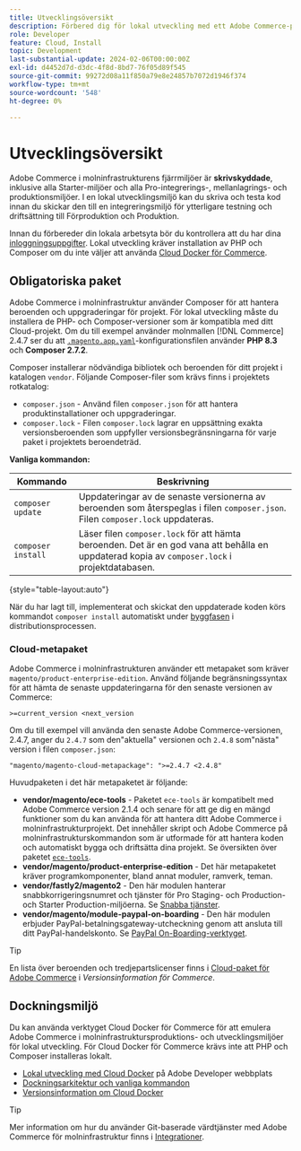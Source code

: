 ```yaml
---
title: Utvecklingsöversikt
description: Förbered dig för lokal utveckling med ett Adobe Commerce-projekt för molninfrastruktur.
role: Developer
feature: Cloud, Install
topic: Development
last-substantial-update: 2024-02-06T00:00:00Z
exl-id: d4452d7d-d3dc-4f8d-8bd7-76f05d89f545
source-git-commit: 99272d08a11f850a79e8e24857b7072d1946f374
workflow-type: tm+mt
source-wordcount: '548'
ht-degree: 0%

---
```


# Utvecklingsöversikt

Adobe Commerce i molninfrastrukturens fjärrmiljöer är **skrivskyddade**, inklusive alla Starter-miljöer och alla Pro-integrerings-, mellanlagrings- och produktionsmiljöer. I en lokal utvecklingsmiljö kan du skriva och testa kod innan du skickar den till en integreringsmiljö för ytterligare testning och driftsättning till Förproduktion och Produktion.

Innan du förbereder din lokala arbetsyta bör du kontrollera att du har dina [inloggningsuppgifter](../../get-started/prepare-workspace.md). Lokal utveckling kräver installation av PHP och Composer om du inte väljer att använda [Cloud Docker för Commerce](#docker-environment).

## Obligatoriska paket

Adobe Commerce i molninfrastruktur använder Composer för att hantera beroenden och uppgraderingar för projekt. För lokal utveckling måste du installera de PHP- och Composer-versioner som är kompatibla med ditt Cloud-projekt. Om du till exempel använder molnmallen [!DNL Commerce] 2.4.7 ser du att [`.magento.app.yaml`](https://github.com/magento/magento-cloud/blob/2.4.7/.magento.app.yaml)-konfigurationsfilen använder **PHP 8.3** och **Composer 2.7.2**.

Composer installerar nödvändiga bibliotek och beroenden för ditt projekt i katalogen `vendor`. Följande Composer-filer som krävs finns i projektets rotkatalog:

- `composer.json` - Använd filen `composer.json` för att hantera produktinstallationer och uppgraderingar.
- `composer.lock` - Filen `composer.lock` lagrar en uppsättning exakta versionsberoenden som uppfyller versionsbegränsningarna för varje paket i projektets beroendeträd.

**Vanliga kommandon:**

| Kommando | Beskrivning |
|--------------------|----------------------------------------------------------------------------------------------------------------------------------------------------------|
| `composer update` | Uppdateringar av de senaste versionerna av beroenden som återspeglas i filen `composer.json`. Filen `composer.lock` uppdateras. |
| `composer install` | Läser filen `composer.lock` för att hämta beroenden. Det är en god vana att behålla en uppdaterad kopia av `composer.lock` i projektdatabasen. |

{style="table-layout:auto"}

När du har lagt till, implementerat och skickat den uppdaterade koden körs kommandot `composer install` automatiskt under [byggfasen](../deploy/process.md#build-phase-build-phase) i distributionsprocessen.

### Cloud-metapaket

Adobe Commerce i molninfrastrukturen använder ett metapaket som kräver `magento/product-enterprise-edition`. Använd följande begränsningssyntax för att hämta de senaste uppdateringarna för den senaste versionen av Commerce:

```text
>=current_version <next_version
```

Om du till exempel vill använda den senaste Adobe Commerce-versionen, 2.4.7, anger du `2.4.7` som den&quot;aktuella&quot; versionen och `2.4.8` som&quot;nästa&quot; version i filen `composer.json`:

```text
"magento/magento-cloud-metapackage": ">=2.4.7 <2.4.8"
```

Huvudpaketen i det här metapaketet är följande:

- **vendor/magento/ece-tools** - Paketet `ece-tools` är kompatibelt med Adobe Commerce version 2.1.4 och senare för att ge dig en mängd funktioner som du kan använda för att hantera ditt Adobe Commerce i molninfrastrukturprojekt. Det innehåller skript och Adobe Commerce på molninfrastrukturskommandon som är utformade för att hantera koden och automatiskt bygga och driftsätta dina projekt. Se översikten över paketet [`ece-tools`](../dev-tools/package-overview.md).
- **vendor/magento/product-enterprise-edition** - Det här metapaketet kräver programkomponenter, bland annat moduler, ramverk, teman.
- **vendor/fastly2/magento2** - Den här modulen hanterar snabbkorrigeringsnumret och tjänster för Pro Staging- och Production- och Starter Production-miljöerna. Se [Snabba tjänster](/help/cloud-guide/cdn/fastly.md#fastly-cdn-module-for-magento-2).
- **vendor/magento/module-paypal-on-boarding** - Den här modulen erbjuder PayPal-betalningsgateway-utcheckning genom att ansluta till ditt PayPal-handelskonto. Se [PayPal On-Boarding-verktyget](../store/paypal.md).

>[!TIP]
>
>En lista över beroenden och tredjepartslicenser finns i [Cloud-paket för Adobe Commerce](/help/cloud-guide/release-notes/cloud-packages.md) i _Versionsinformation för Commerce_.

## Dockningsmiljö

Du kan använda verktyget Cloud Docker för Commerce för att emulera Adobe Commerce i molninfrastruktursproduktions- och utvecklingsmiljöer för lokal utveckling. För Cloud Docker för Commerce krävs inte att PHP och Composer installeras lokalt.

- [Lokal utveckling med Cloud Docker](https://developer.adobe.com/commerce/cloud-tools/docker/setup/) på Adobe Developer webbplats
- [Dockningsarkitektur och vanliga kommandon](../dev-tools/cloud-docker.md)
- [Versionsinformation om Cloud Docker](../release-notes/cloud-docker.md)

>[!TIP]
>
>Mer information om hur du använder Git-baserade värdtjänster med Adobe Commerce för molninfrastruktur finns i [Integrationer](../integrations/overview.md).

